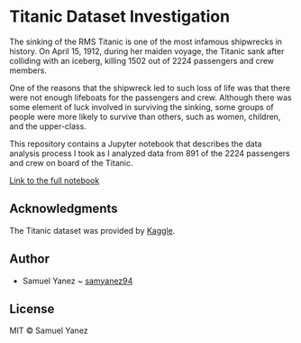 # Titanic Dataset Investigation

The sinking of the RMS Titanic is one of the most infamous shipwrecks in history. On April 15, 1912, during her maiden voyage, the Titanic sank after colliding with an iceberg, killing 1502 out of 2224 passengers and crew members.

One of the reasons that the shipwreck led to such loss of life was that there were not enough lifeboats for the passengers and crew. Although there was some element of luck involved in surviving the sinking, some groups of people were more likely to survive than others, such as women, children, and the upper-class.

This repository contains a Jupyter notebook that describes the data analysis process I took as I analyzed data from 891 of the 2224 passengers and crew on board of the Titanic.

[Link to the full notebook](https://github.com/samyanez94/Titanic-Dataset-Investigation/blob/master/Titanic%20Dataset%20Investigation.ipynb)

## Acknowledgments

The Titanic dataset was provided by [Kaggle](https://www.kaggle.com).

## Author

* Samuel Yanez ~ [samyanez94](https://github.com/samyanez94)

## License

MIT © Samuel Yanez
